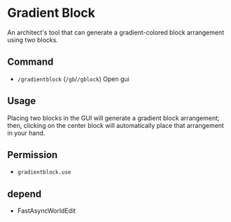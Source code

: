  # Gradient Block

An architect's tool that can generate a gradient-colored block arrangement using two blocks.

## Command
 - `/gradientblock` (`/gb`/`/gblock`) Open gui

## Usage
Placing two blocks in the GUI will generate a gradient block arrangement; then, clicking on the center block will automatically place that arrangement in your hand.

## Permission
 - `gradientblock.use`


## depend
 - FastAsyncWorldEdit
